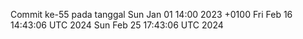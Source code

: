 Commit ke-55 pada tanggal Sun Jan 01 14:00 2023 +0100
Fri Feb 16 14:43:06 UTC 2024
Sun Feb 25 17:43:06 UTC 2024
